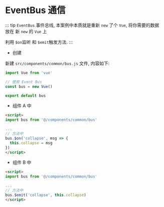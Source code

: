 # EventBus 通信

::: tip
`EventBus` 事件总线,  本案例中本质就是重新 `new` 了个 `Vue`, 将你需要的数据放在 新 `new` 的 `Vue` 上

利用 `$on`监听 和 `$emit`触发方法.
:::

- 创建

新建 `src/components/common/bus.js` 文件, 内容如下:

```js {4,6}
import Vue from 'vue'

// 使用 Event Bus
const bus = new Vue()

export default bus
```

- 组件 A 中

```html {2,6}
<script>
import bus from '@/components/common/bus'

...
// 方法中
bus.$on('collapse', msg => {
  this.collapse = msg
})
</script>
```

- 组件 B 中

```html {2,6}
<script>
import bus from '@/components/common/bus'

...
// 方法中
bus.$emit('collapse', this.collapse)
</script>
```